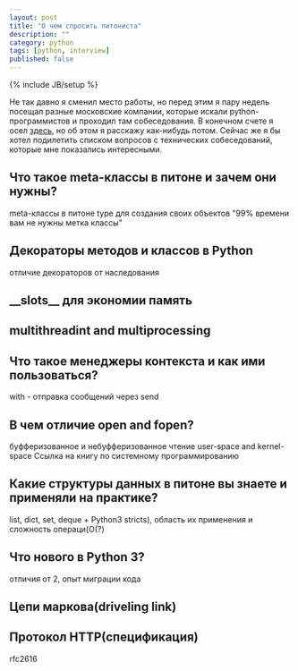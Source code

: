 ```yaml
---
layout: post
title: "О чем спросить питониста"
description: ""
category: python
tags: [python, interview]
published: false
---
```

{% include JB/setup %}

Не так давно я сменил место работы, но перед этим я пару недель посещал разные московские компании, которые искали python-программистов и проходил там собеседования. В конечном счете я осел [здесь](http://www.toptal.com/?ref=12369), но об этом я расскажу как-нибудь потом. Сейчас же я бы хотел подилетить списком  вопросов с технических собеседований, которые мне показались интересными.

## Что такое meta-классы в питоне и зачем они нужны?

meta-классы в питоне 
type для создания своих объектов 
"99% времени вам не нужны метка классы"

## Декораторы методов и классов в Python

отличие декораторов от наследования

## \_\_slots\_\_ для экономии память

## multithreadint and multiprocessing
## Что такое менеджеры контекста и как ими пользоваться?

with - 
отправка сообщений через send

## В чем отличие open and fopen?

буфферизованное и небуфферизованное чтение
user-space and kernel-space
Ссылка на книгу по системному программированию

## Какие структуры данных в питоне вы знаете и применяли на практике?

list, dict, set, deque + Python3 stricts), область их применения и сложность операци(О(?)

## Что нового в Python 3?
отличия от 2, опыт миграции кода

## Цепи маркова(driveling link)
## Протокол HTTP(спецификация) 

rfc2616
